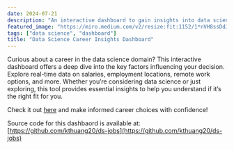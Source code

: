 ```yaml
---
date: 2024-07-21
description: "An interactive dashboard to gain insights into data science salaries, job locations, and employment trends to help you decide if a career in data science fits your goals."
featured_image: "https://miro.medium.com/v2/resize:fit:1152/1*nVH8ssDdJ-r0ea0331TFdw.png"
tags: ["data science", "dashboard"]
title: "Data Science Career Insights Dashboard"
---
```


Curious about a career in the data science domain? This interactive dashboard offers a deep dive into the key factors influencing your decision. Explore real-time data on salaries, employment locations, remote work options, and more. Whether you’re considering data science or just exploring, this tool provides essential insights to help you understand if it’s the right fit for you.

Check it out [here](https://ds-jobs.streamlit.app/) and make informed career choices with confidence!


Source code for this dashbaord is available at: [https://github.com/kthuang20/ds-jobs](https://github.com/kthuang20/ds-jobs)
